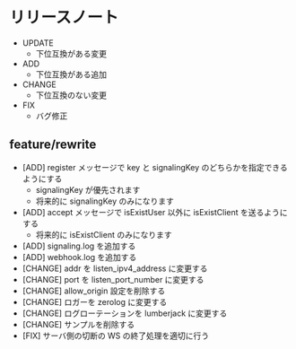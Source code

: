 # リリースノート

- UPDATE
    - 下位互換がある変更
- ADD
    - 下位互換がある追加
- CHANGE
    - 下位互換のない変更
- FIX
    - バグ修正

## feature/rewrite

- [ADD] register メッセージで key と signalingKey のどちらかを指定できるようにする
    - signalingKey が優先されます
    - 将来的に signalingKey のみになります
- [ADD] accept メッセージで isExistUser 以外に isExistClient を送るようにする
    - 将来的に isExistClient のみになります
- [ADD] signaling.log を追加する
- [ADD] webhook.log を追加する
- [CHANGE] addr を listen_ipv4_address に変更する
- [CHANGE] port を listen_port_number に変更する
- [CHANGE] allow_origin 設定を削除する
- [CHANGE] ロガーを zerolog に変更する
- [CHANGE] ログローテーションを lumberjack に変更する
- [CHANGE] サンプルを削除する
- [FIX] サーバ側の切断の WS の終了処理を適切に行う
